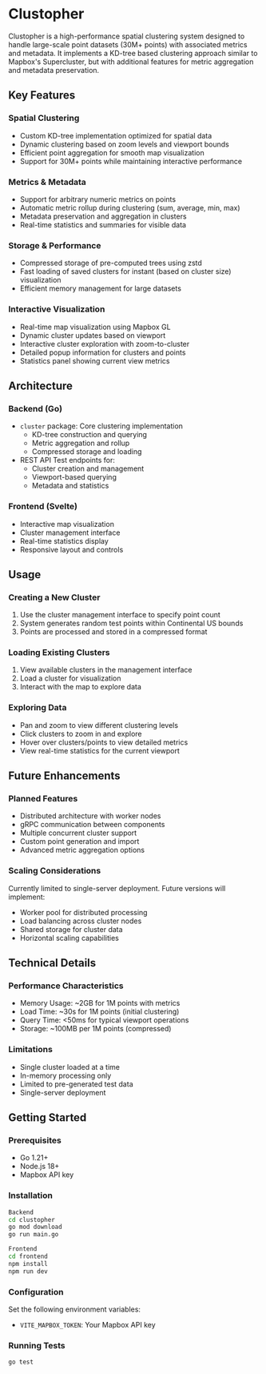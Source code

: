 # Clustopher

Clustopher is a high-performance spatial clustering system designed to handle large-scale point datasets (30M+ points) with associated metrics and metadata. It implements a KD-tree based clustering approach similar to Mapbox's Supercluster, but with additional features for metric aggregation and metadata preservation.

## Key Features

### Spatial Clustering
- Custom KD-tree implementation optimized for spatial data
- Dynamic clustering based on zoom levels and viewport bounds
- Efficient point aggregation for smooth map visualization
- Support for 30M+ points while maintaining interactive performance

### Metrics & Metadata
- Support for arbitrary numeric metrics on points
- Automatic metric rollup during clustering (sum, average, min, max)
- Metadata preservation and aggregation in clusters
- Real-time statistics and summaries for visible data

### Storage & Performance
- Compressed storage of pre-computed trees using zstd
- Fast loading of saved clusters for instant (based on cluster size) visualization
- Efficient memory management for large datasets

### Interactive Visualization
- Real-time map visualization using Mapbox GL
- Dynamic cluster updates based on viewport
- Interactive cluster exploration with zoom-to-cluster
- Detailed popup information for clusters and points
- Statistics panel showing current view metrics

## Architecture

### Backend (Go)
- `cluster` package: Core clustering implementation
  - KD-tree construction and querying
  - Metric aggregation and rollup
  - Compressed storage and loading
- REST API Test endpoints for:
  - Cluster creation and management
  - Viewport-based querying
  - Metadata and statistics

### Frontend (Svelte)
- Interactive map visualization
- Cluster management interface
- Real-time statistics display
- Responsive layout and controls

## Usage

### Creating a New Cluster
1. Use the cluster management interface to specify point count
2. System generates random test points within Continental US bounds
3. Points are processed and stored in a compressed format

### Loading Existing Clusters
1. View available clusters in the management interface
2. Load a cluster for visualization
3. Interact with the map to explore data

### Exploring Data
- Pan and zoom to view different clustering levels
- Click clusters to zoom in and explore
- Hover over clusters/points to view detailed metrics
- View real-time statistics for the current viewport

## Future Enhancements

### Planned Features
- Distributed architecture with worker nodes
- gRPC communication between components
- Multiple concurrent cluster support
- Custom point generation and import
- Advanced metric aggregation options

### Scaling Considerations
Currently limited to single-server deployment. Future versions will implement:
- Worker pool for distributed processing
- Load balancing across cluster nodes
- Shared storage for cluster data
- Horizontal scaling capabilities

## Technical Details

### Performance Characteristics
- Memory Usage: ~2GB for 1M points with metrics
- Load Time: ~30s for 1M points (initial clustering)
- Query Time: <50ms for typical viewport operations
- Storage: ~100MB per 1M points (compressed)

### Limitations
- Single cluster loaded at a time
- In-memory processing only
- Limited to pre-generated test data
- Single-server deployment

## Getting Started

### Prerequisites
- Go 1.21+
- Node.js 18+
- Mapbox API key

### Installation

```bash
Backend
cd clustopher
go mod download
go run main.go

Frontend
cd frontend
npm install
npm run dev
```


### Configuration
Set the following environment variables:
- `VITE_MAPBOX_TOKEN`: Your Mapbox API key

### Running Tests
```bash
go test
```

